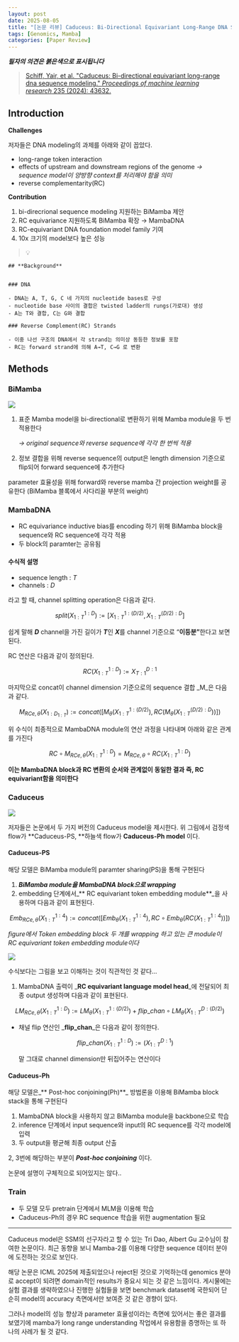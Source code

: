 ```yaml
---
layout: post
date: 2025-08-05
title: "[논문 리뷰] Caduceus: Bi-Directional Equivariant Long-Range DNA Sequence Modeling"
tags: [Genomics, Mamba]
categories: [Paper Review]
---
```


<span class="notion-red">_**필자의 의견은 붉은색으로 표시됩니다**_</span>


> [Schiff, Yair, et al. "Caduceus: Bi-directional equivariant long-range dna sequence modeling." ](https://pmc.ncbi.nlm.nih.gov/articles/PMC12189541/)[_Proceedings of machine learning research_](https://pmc.ncbi.nlm.nih.gov/articles/PMC12189541/)[ 235 (2024): 43632.](https://pmc.ncbi.nlm.nih.gov/articles/PMC12189541/)



## Introduction


**Challenges**


저자들은 DNA modeling의 과제를 아래와 같이 꼽았다.

- long-range token interaction
- effects of upstream and downstream regions of the genome 
_→ sequence model이 양방향 context를 처리해야 함을 의미_
- reverse complementarity(RC)

**Contribution**

1. bi-direcrional sequence modeling 지원하는 BiMamba 제안
1. RC equivariance 지원하도록 BiMamba 확장 → MambaDNA
1. RC-equivariant DNA foundation model family 기여
1. 10x 크기의 model보다 높은 성능

> 💡 


	## **Background**


	### DNA

	- DNA는 A, T, G, C 네 가지의 nucleotide bases로 구성
	- nucleotide base 사이의 결합은 twisted ladder의 rungs(가로대) 생성
	- A는 T와 결합, C는 G와 결합

	### Reverse Complement(RC) Strands

	- 이중 나선 구조의 DNA에서 각 strand는 의미상 동등한 정보를 포함
	- RC는 forward strand에 의해 A→T, C→G 로 변환


## Methods



### BiMamba


![](https://prod-files-secure.s3.us-west-2.amazonaws.com/542b861c-36a8-4051-84e5-8804b6728dba/2c247d59-7815-4980-99f0-8f0d21f445a7/image.png?X-Amz-Algorithm=AWS4-HMAC-SHA256&X-Amz-Content-Sha256=UNSIGNED-PAYLOAD&X-Amz-Credential=ASIAZI2LB466XDYW43YS%2F20250901%2Fus-west-2%2Fs3%2Faws4_request&X-Amz-Date=20250901T004756Z&X-Amz-Expires=3600&X-Amz-Security-Token=IQoJb3JpZ2luX2VjEKD%2F%2F%2F%2F%2F%2F%2F%2F%2F%2FwEaCXVzLXdlc3QtMiJGMEQCICpwwam5vg6CDm3cP5wX1yynE66K3kwzgGHPc9fGRft%2BAiAEWZNsO26mo3lZWGMyjQWwK6rsW9PYY2zZWIo0VaQ%2FtyqIBAj5%2F%2F%2F%2F%2F%2F%2F%2F%2F%2F8BEAAaDDYzNzQyMzE4MzgwNSIMNZZx%2BEXG20pyAIxKKtwD2Zqavqvos0%2BGxNEvCaxF1%2BmWw1zZLxL5wqpF%2F1FG%2BKLNlI5%2BUe77FozXa%2FAH3xQI32Gre%2FhVoBgYVj5AJ6WVEy2GdLqo1SZC6HLT1g1yVDOfXzNG3FqXna9I2%2BEN5YgHY%2Br37ISSBSAO1WVClmUBRvd%2FHY8xwbBdulbshxC7Zgutt%2FKIBwCSh%2BkEcRP2J4co7lYoNFJMQBZdiAT79R10Ycx5bkbnAXDQa85paecemrB6Paq9qUI3AHcEIAgNJMXJNbH4q%2BZgJu6e2KpOgHTNI%2BVrtsl0wX19URlLjXnC2kdNzkTm0ws5nFf1r3NZZd%2F1UELKWBk0zsSiQJ9oFy6P%2Fk2sIZlhXy9Semfzkg101jjqF1j9wBay9t7EBBaiQ5PbqYthasSr7znitzZYT3vwMAOxb7yWIuKun%2FHckdxTay7eRPbAED4P16nN%2BTX6gCiCqJmiek6gPYaOLe5oL7aBWwxue80II1i%2Fj6jOqrelmS5EJ3MvAJqsnwQmLAtxUxNHGbiitIU%2FQOh33dKxe4PKId%2BLTyFIXOaH64wKS3CDxckhNRdj2N5eglEPBZwKpMgbwxkdoUyKQ6oM%2FVAKaynur682lzGetpeT1kkZl8kg7JbDNGYLAe57nL%2Bv6cQw2cjTxQY6pgGZOCTzt32y4diN4mG0Aq8b3%2BaLE1UQraS1Mdm1evHcf5lB3wjVbQ5J80pL%2F%2FaEVjoqECXjEJkc8zUIPYLRyrmBG6hAiPZdB2ZVMd1YWw0lT7ZnIoOSSSZJC4TSt1jQlj1%2BxDk0%2FSlRi%2BwTPd44AMnZHxagWpmMANXwQtjtDpXkzbXMI8SRAQto%2BVp9n9ya%2BpxpvMyvIyxSG2q6Z3mldx1dhtrunE7U&X-Amz-Signature=6d850e2b81a37649268ecedec677957804283143798ce3c4ce2be5702e6a3839&X-Amz-SignedHeaders=host&x-amz-checksum-mode=ENABLED&x-id=GetObject)

1. 표준 Mamba model을 bi-directional로 변환하기 위해 Mamba module을 두 번 적용한다

	_→ original sequence와 reverse sequence에 각각 한 번씩 적용_

1. 정보 결합을 위해 reverse sequence의 output은 length dimension 기준으로 flip되어 forward sequence에 추가한다

parameter 효율성을 위해 forward와 reverse mamba 간 projection weight를 공유한다 (BiMamba 블록에서 사다리꼴 부분의 weight)



### MambaDNA

- RC equivariance inductive bias를 encoding 하기 위해 BiMamba block을 sequence와 RC sequence에 각각 적용
- 두 block의 paramter는 공유됨


#### 수식적 설명

- sequence length : _T_
- channels : _D_

라고 할 때,  channel splitting operation은 다음과 같다.


$$
split(X^{1:D}_{1:T}):=[X^{1:(D/2)}_{1:T},X^{(D/2):D}_{1:T}]
$$


<span class="notion-red">쉽게 말해 </span><span class="notion-red">_**D**_</span><span class="notion-red"> channel을 가진 길이가 </span><span class="notion-red">_**T**_</span><span class="notion-red">인 </span><span class="notion-red">_**X**_</span><span class="notion-red">를 channel 기준으로 “</span><span class="notion-red">**이등분”**</span><span class="notion-red">한다고 보면 된다.</span>


RC 연산은 다음과 같이 정의된다.


$$
RC(X^{1:D}_{1:T}):=X^{D:1}_{T:1}
$$


마지막으로 concat이 channel dimension 기준으로의 sequence 결합 _M_은 다음과 같다.


$$
M_{RCe,\theta}(X_{1:D_{1:T}}):=concat([M_{\theta}(X^{1:(D/2)}_{1:T}),RC(M_{\theta}(X^{(D/2):D}_{1:T}))])
$$


위 수식이 최종적으로 MambaDNA module의 연산 과정을 나타내며 아래와 같은 관계를 가진다


$$
RC\circ M_{RCe,\theta}(X^{1:D}_{1:T}) = M_{RCe,\theta} \circ RC(X^{1:D}_{1:T})
$$


**이는 MambaDNA block과 RC 변환의 순서와 관계없이 동일한 결과 즉, RC equivariant함을 의미한다**



### Caduceus


![](https://prod-files-secure.s3.us-west-2.amazonaws.com/542b861c-36a8-4051-84e5-8804b6728dba/f94a60d7-8145-473b-aef9-7c68d3ec604a/image.png?X-Amz-Algorithm=AWS4-HMAC-SHA256&X-Amz-Content-Sha256=UNSIGNED-PAYLOAD&X-Amz-Credential=ASIAZI2LB466XDYW43YS%2F20250901%2Fus-west-2%2Fs3%2Faws4_request&X-Amz-Date=20250901T004757Z&X-Amz-Expires=3600&X-Amz-Security-Token=IQoJb3JpZ2luX2VjEKD%2F%2F%2F%2F%2F%2F%2F%2F%2F%2FwEaCXVzLXdlc3QtMiJGMEQCICpwwam5vg6CDm3cP5wX1yynE66K3kwzgGHPc9fGRft%2BAiAEWZNsO26mo3lZWGMyjQWwK6rsW9PYY2zZWIo0VaQ%2FtyqIBAj5%2F%2F%2F%2F%2F%2F%2F%2F%2F%2F8BEAAaDDYzNzQyMzE4MzgwNSIMNZZx%2BEXG20pyAIxKKtwD2Zqavqvos0%2BGxNEvCaxF1%2BmWw1zZLxL5wqpF%2F1FG%2BKLNlI5%2BUe77FozXa%2FAH3xQI32Gre%2FhVoBgYVj5AJ6WVEy2GdLqo1SZC6HLT1g1yVDOfXzNG3FqXna9I2%2BEN5YgHY%2Br37ISSBSAO1WVClmUBRvd%2FHY8xwbBdulbshxC7Zgutt%2FKIBwCSh%2BkEcRP2J4co7lYoNFJMQBZdiAT79R10Ycx5bkbnAXDQa85paecemrB6Paq9qUI3AHcEIAgNJMXJNbH4q%2BZgJu6e2KpOgHTNI%2BVrtsl0wX19URlLjXnC2kdNzkTm0ws5nFf1r3NZZd%2F1UELKWBk0zsSiQJ9oFy6P%2Fk2sIZlhXy9Semfzkg101jjqF1j9wBay9t7EBBaiQ5PbqYthasSr7znitzZYT3vwMAOxb7yWIuKun%2FHckdxTay7eRPbAED4P16nN%2BTX6gCiCqJmiek6gPYaOLe5oL7aBWwxue80II1i%2Fj6jOqrelmS5EJ3MvAJqsnwQmLAtxUxNHGbiitIU%2FQOh33dKxe4PKId%2BLTyFIXOaH64wKS3CDxckhNRdj2N5eglEPBZwKpMgbwxkdoUyKQ6oM%2FVAKaynur682lzGetpeT1kkZl8kg7JbDNGYLAe57nL%2Bv6cQw2cjTxQY6pgGZOCTzt32y4diN4mG0Aq8b3%2BaLE1UQraS1Mdm1evHcf5lB3wjVbQ5J80pL%2F%2FaEVjoqECXjEJkc8zUIPYLRyrmBG6hAiPZdB2ZVMd1YWw0lT7ZnIoOSSSZJC4TSt1jQlj1%2BxDk0%2FSlRi%2BwTPd44AMnZHxagWpmMANXwQtjtDpXkzbXMI8SRAQto%2BVp9n9ya%2BpxpvMyvIyxSG2q6Z3mldx1dhtrunE7U&X-Amz-Signature=dc5468f0128959876d47d3d4ce16adc0e60ad8858751c943a5a24b6cf333a9bf&X-Amz-SignedHeaders=host&x-amz-checksum-mode=ENABLED&x-id=GetObject)


저자들은 논문에서 두 가지 버전의 Caduceus model을 제시한다. 위 그림에서 검정색 flow가 **Caduceus-PS, **하늘색 flow가 **Caduceus-Ph model** 이다.



#### Caduceus-PS


해당 모델은 BiMamba module의 paramter sharing(PS)을 통해 구현된다

1. _**BiMamba module을 MambaDNA block으로 wrapping**_
1. embedding 단계에서_** RC equivariant token embedding module**_을 사용하며 다음과 같이 표현된다.

$$
Emb_{RCe,\theta}(X^{1:4}_{1:T}):=concat([Emb_{\theta}(X^{1:4}_{1:T}),RC \circ Emb_{\theta}(RC(X^{1:4}_{1:T}))])
$$


_figure에서 Token embedding block 두 개를 wrapping 하고 있는 큰 module이 RC equivariant token embedding module이다_


![](https://prod-files-secure.s3.us-west-2.amazonaws.com/542b861c-36a8-4051-84e5-8804b6728dba/b175e4da-71eb-4e91-8c23-a06dabe673c9/image.png?X-Amz-Algorithm=AWS4-HMAC-SHA256&X-Amz-Content-Sha256=UNSIGNED-PAYLOAD&X-Amz-Credential=ASIAZI2LB466XDYW43YS%2F20250901%2Fus-west-2%2Fs3%2Faws4_request&X-Amz-Date=20250901T004757Z&X-Amz-Expires=3600&X-Amz-Security-Token=IQoJb3JpZ2luX2VjEKD%2F%2F%2F%2F%2F%2F%2F%2F%2F%2FwEaCXVzLXdlc3QtMiJGMEQCICpwwam5vg6CDm3cP5wX1yynE66K3kwzgGHPc9fGRft%2BAiAEWZNsO26mo3lZWGMyjQWwK6rsW9PYY2zZWIo0VaQ%2FtyqIBAj5%2F%2F%2F%2F%2F%2F%2F%2F%2F%2F8BEAAaDDYzNzQyMzE4MzgwNSIMNZZx%2BEXG20pyAIxKKtwD2Zqavqvos0%2BGxNEvCaxF1%2BmWw1zZLxL5wqpF%2F1FG%2BKLNlI5%2BUe77FozXa%2FAH3xQI32Gre%2FhVoBgYVj5AJ6WVEy2GdLqo1SZC6HLT1g1yVDOfXzNG3FqXna9I2%2BEN5YgHY%2Br37ISSBSAO1WVClmUBRvd%2FHY8xwbBdulbshxC7Zgutt%2FKIBwCSh%2BkEcRP2J4co7lYoNFJMQBZdiAT79R10Ycx5bkbnAXDQa85paecemrB6Paq9qUI3AHcEIAgNJMXJNbH4q%2BZgJu6e2KpOgHTNI%2BVrtsl0wX19URlLjXnC2kdNzkTm0ws5nFf1r3NZZd%2F1UELKWBk0zsSiQJ9oFy6P%2Fk2sIZlhXy9Semfzkg101jjqF1j9wBay9t7EBBaiQ5PbqYthasSr7znitzZYT3vwMAOxb7yWIuKun%2FHckdxTay7eRPbAED4P16nN%2BTX6gCiCqJmiek6gPYaOLe5oL7aBWwxue80II1i%2Fj6jOqrelmS5EJ3MvAJqsnwQmLAtxUxNHGbiitIU%2FQOh33dKxe4PKId%2BLTyFIXOaH64wKS3CDxckhNRdj2N5eglEPBZwKpMgbwxkdoUyKQ6oM%2FVAKaynur682lzGetpeT1kkZl8kg7JbDNGYLAe57nL%2Bv6cQw2cjTxQY6pgGZOCTzt32y4diN4mG0Aq8b3%2BaLE1UQraS1Mdm1evHcf5lB3wjVbQ5J80pL%2F%2FaEVjoqECXjEJkc8zUIPYLRyrmBG6hAiPZdB2ZVMd1YWw0lT7ZnIoOSSSZJC4TSt1jQlj1%2BxDk0%2FSlRi%2BwTPd44AMnZHxagWpmMANXwQtjtDpXkzbXMI8SRAQto%2BVp9n9ya%2BpxpvMyvIyxSG2q6Z3mldx1dhtrunE7U&X-Amz-Signature=d19bc0ca7ca1726abdef3a7170bb04c33f3c7a03007ae57ceab258b22297159d&X-Amz-SignedHeaders=host&x-amz-checksum-mode=ENABLED&x-id=GetObject)


<span class="notion-red">수식보다는 그림을 보고 이해하는 것이 직관적인 것 같다…</span>

1. MambaDNA 출력이 _**RC equivariant language model head**_에 전달되어 최종 output 생성하며 다음과 같이 표현된다.

$$
LM_{RCe,\theta}(X^{1:D}_{1:T}):= LM_{\theta}(X^{1:(D/2)}_{1:T})+flip\_chan\circ LM_{\theta}(X^{D:(D/2)}_{1:T})
$$

- 채널 flip 연산인 _**flip\_chan**_은 다음과 같이 정의한다.

	$$
	flip\_chan(X^{1:D}_{1:T}):=(X^{D:1}_{1:T})
	$$


	말 그대로 channel dimension만 뒤집어주는 연산이다



#### Caduceus-Ph


해당 모델은_** Post-hoc conjoining(Ph)**_ 방법론을 이용해 BiMamba block stack을 통해 구현된다

1. MambaDNA block을 사용하지 않고 BiMamba module을 backbone으로 학습
1. inference 단계에서 input sequence와 input의 RC sequence를 각각 model에 입력
1. 두 output을 평균해 최종 output 산출

2, 3번에 해당하는 부분이 _**Post-hoc conjoining**_ 이다.


<span class="notion-red">논문에 설명이 구체적으로 되어있지는 않다..</span>



### Train

- 두 모델 모두 pretrain 단계에서 MLM을 이용해 학습
- Caduceus-Ph의 경우 RC sequence 학습을 위한 augmentation 필요

---


<span class="notion-red">Caduceus model은 SSM의 선구자라고 할 수 있는 Tri Dao, Albert Gu 교수님이 참여한 논문이다. 최근 동향을 보니 Mamba-2를 이용해 다양한 sequence 데이터 분야에 도전하는 것으로 보인다.</span>


<span class="notion-red">해당 논문은 ICML 2025에 제출되었으나 reject된 것으로 기억하는데 genomics 분야로 accept이 되려면 domain적인 results가 중요시 되는 것 같은 느낌이다. 게시물에는 실험 결과를 생략하였으나 진행한 실험들을 보면 benchmark dataset에 국한되어 단순히 model의 accuracy 측면에서만 보여준 것 같은 경향이 있다.</span>


<span class="notion-red">그러나 model의 성능 향상과 parameter 효율성이라는 측면에 있어서는 좋은 결과를 보였기에 mamba가 long range understanding 작업에서 유용함을 증명하는 또 하나의 사례가 될 것 같다.</span>

